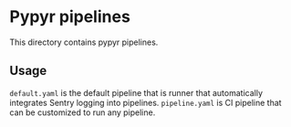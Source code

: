 # Pypyr pipelines

This directory contains pypyr pipelines.

## Usage
 `default.yaml` is the default pipeline that is runner that automatically integrates Sentry logging into pipelines.
 `pipeline.yaml` is CI pipeline that can be customized to run any pipeline.